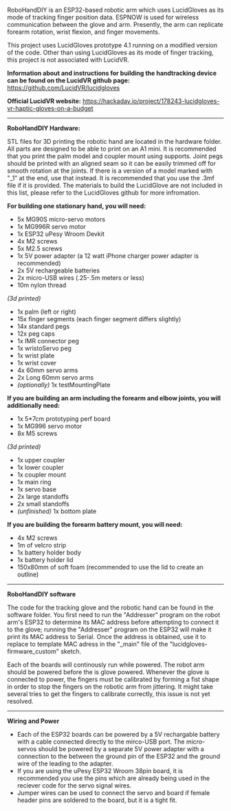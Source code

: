 RoboHandDIY is an ESP32-based robotic arm which uses LucidGloves as its mode of tracking finger position data. ESPNOW is used for wireless communication between the glove and arm. Presently, the arm can replicate forearm rotation, wrist flexion, and finger movements. 

This project uses LucidGloves prototype 4.1 running on a modified version of the code. Other than using LucidGloves as its mode of finger tracking, this project is not associated with LucidVR. 

<b>Information about and instructions for building the handtracking device can be found on the LucidVR github page:</b>
https://github.com/LucidVR/lucidgloves

<b>Official LucidVR website:</b> https://hackaday.io/project/178243-lucidgloves-vr-haptic-gloves-on-a-budget

______________________________________________________________

<b>RoboHandDIY Hardware:</b>

STL files for 3D printing the robotic hand are located in the hardware folder. All parts are designed to be able to print on an A1 mini. It is recommended that you print the palm model and coupler mount using supports.
Joint pegs should be printed with an aligned seam so it can be easily trimmed off for smooth rotation at the joints. If there is a version of a model marked with "_1" at the end, use that instead. It is recommended that you use the .3mf file if it is provided. The materials to build the LucidGlove are not included in this list, please refer to the LucidGloves github for more infromation.

<b>For building one stationary hand, you will need:</b>
* 5x MG90S micro-servo motors
* 1x MG996R servo motor
* 1x ESP32 uPesy Wroom Devkit
* 4x M2 screws
* 5x M2.5 screws
* 1x 5V power adapter (a 12 watt iPhone charger power adapter is recommended)
* 2x 5V rechargeable batteries
* 2x micro-USB wires (.25-.5m meters or less)
* 10m nylon thread
  
<i>(3d printed)</i>
* 1x palm (left or right)
* 15x finger segments (each finger segment differs slightly)
* 14x standard pegs
* 12x peg caps
* 1x IMR connector peg
* 1x wristoServo peg
* 1x wrist plate
* 1x wrist cover
* 4x 60mm servo arms
* 2x Long 60mm servo arms
* <i>(optionally)</i> 1x testMountingPlate

<b>If you are building an arm including the forearm and elbow joints, you will additionally need:</b>
* 1x 5*7cm prototyping perf board
* 1x MG996 servo motor
* 8x M5 screws
  
<i>(3d printed)</i>
* 1x upper coupler
* 1x lower coupler
* 1x coupler mount
* 1x main ring
* 1x servo base
* 2x large standoffs
* 2x small standoffs
* <i>(unfinished)</i> 1x bottom plate
 
<b>If you are building the forearm battery mount, you will need:</b>
* 4x M2 screws
* 1m of velcro strip
* 1x battery holder body
* 1x battery holder lid
* 150x80mm of soft foam (recommended to use the lid to create an outline)

______________________________________________________________
<b> RoboHandDIY software </b>

The code for the tracking glove and the robotic hand can be found in the software folder. You first need to run the "Addresser" program on the robot arm's ESP32 to determine its MAC address before attempting to connect it to the glove; running the "Addresser" program on the ESP32 will make it print its MAC address to Serial. Once the address is
obtained, use it to replace to template MAC adress in the "_main" file of the "lucidgloves-firmware_custom" sketch.

Each of the boards will continously run while powered. The robot arm should be powered before the is glove powered. Whenever the glove is connected to power, the fingers must be calibrated by forming a fist shape in order to stop the fingers on the robotic arm from jittering.
It might take several tries to get the fingers to calibrate correctly, this issue is not yet resolved.

______________________________________________________________
<b> Wiring and Power </b>

* Each of the ESP32 boards can be powered by a 5V rechargable battery with a cable connected directly to the mirco-USB port. The micro-servos should be powered by a separate 5V power adapter with a connection to the between the ground pin of the ESP32 and the ground wire of the leading to the adapter.
* If you are using the uPesy ESP32 Wroom 38pin board, it is recommended you use the pins which are already being used in the reciever code for the servo signal wires.
* Jumper wires can be used to connect the servo and board if female header pins are soldered to the board, but it is a tight fit. 




